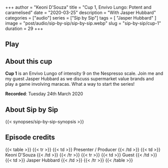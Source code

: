 +++
author = "Keoni D'Souza"
title = "Cup 1, Envivo Lungo: Potent and caramelised"
date = "2020-03-25"
description = "With Jasper Hubbard"
categories = ["audio"]
series = ["Sip by Sip"]
tags = [
    "Jasper Hubbard"
]
image = "post/audio/sip-by-sip/sip-by-sip.webp"
slug = "sip-by-sip/cup-1"
duration = 29
+++

## Play



## About this cup

**Cup 1** is an Envivo Lungo of intensity 9 on the Nespresso scale. Join me and my guest Jasper Hubbard as we discuss supermarket value brands and play a game involving maracas. What a way to start the series!

**Recorded**: Tuesday 24th March 2020

## About Sip by Sip

{{< synopses/sip-by-sip-synopsis >}}

## Episode credits

{{< table >}}
    {{< tr >}}
        {{< td >}}
            Presenter / Producer
        {{< /td >}}
        {{< td >}}
            Keoni D'Souza
        {{< /td >}}
    {{< /tr >}}
    {{< tr >}}
        {{< td >}}
            Guest
        {{< /td >}}
        {{< td >}}
            Jasper Hubbard
        {{< /td >}}
    {{< /tr >}}
{{< /table >}}